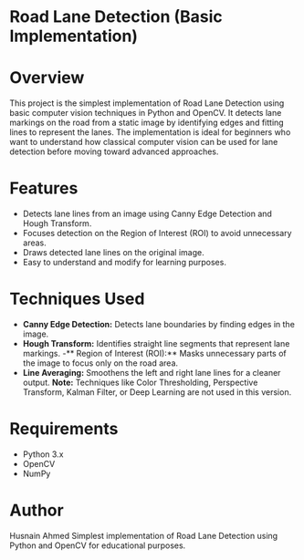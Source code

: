 # Road Lane Detection (Basic Implementation)

# Overview
  
This project is the simplest implementation of Road Lane Detection using basic computer vision techniques in Python and OpenCV.
It detects lane markings on the road from a static image by identifying edges and fitting lines to represent the lanes.
The implementation is ideal for beginners who want to understand how classical computer vision can be used for lane detection before moving toward advanced approaches.

# Features
- Detects lane lines from an image using Canny Edge Detection and Hough Transform.
- Focuses detection on the Region of Interest (ROI) to avoid unnecessary areas.
- Draws detected lane lines on the original image.
- Easy to understand and modify for learning purposes.

# Techniques Used

- **Canny Edge Detection:** Detects lane boundaries by finding edges in the image.
- **Hough Transform:** Identifies straight line segments that represent lane markings.
-** Region of Interest (ROI):** Masks unnecessary parts of the image to focus only on the road area.
- **Line Averaging:** Smoothens the left and right lane lines for a cleaner output.
**Note:** Techniques like Color Thresholding, Perspective Transform, Kalman Filter, or Deep Learning are not used in this version.

# Requirements
- Python 3.x
- OpenCV
- NumPy
  
# Author
Husnain Ahmed
Simplest implementation of Road Lane Detection using Python and OpenCV for educational purposes.

